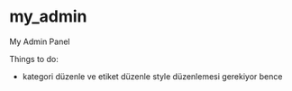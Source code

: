 # my_admin
My Admin Panel

Things to do:

- kategori düzenle ve etiket düzenle style düzenlemesi gerekiyor bence